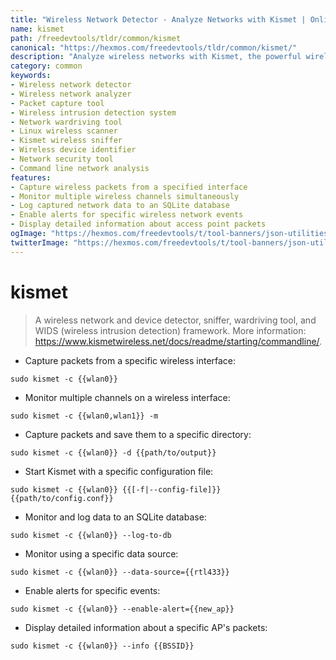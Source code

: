 ```yaml
---
title: "Wireless Network Detector - Analyze Networks with Kismet | Online Free DevTools by Hexmos"
name: kismet
path: /freedevtools/tldr/common/kismet
canonical: "https://hexmos.com/freedevtools/tldr/common/kismet/"
description: "Analyze wireless networks with Kismet, the powerful wireless network detector and sniffer. Identify devices, capture packets and detect intrusions. Free online tool, no registration required."
category: common
keywords:
- Wireless network detector
- Wireless network analyzer
- Packet capture tool
- Wireless intrusion detection system
- Network wardriving tool
- Linux wireless scanner
- Kismet wireless sniffer
- Wireless device identifier
- Network security tool
- Command line network analysis
features:
- Capture wireless packets from a specified interface
- Monitor multiple wireless channels simultaneously
- Log captured network data to an SQLite database
- Enable alerts for specific wireless network events
- Display detailed information about access point packets
ogImage: "https://hexmos.com/freedevtools/t/tool-banners/json-utilities-banner.png"
twitterImage: "https://hexmos.com/freedevtools/t/tool-banners/json-utilities-banner.png"
---
```


# kismet

> A wireless network and device detector, sniffer, wardriving tool, and WIDS (wireless intrusion detection) framework.
> More information: <https://www.kismetwireless.net/docs/readme/starting/commandline/>.

- Capture packets from a specific wireless interface:

`sudo kismet -c {{wlan0}}`

- Monitor multiple channels on a wireless interface:

`sudo kismet -c {{wlan0,wlan1}} -m`

- Capture packets and save them to a specific directory:

`sudo kismet -c {{wlan0}} -d {{path/to/output}}`

- Start Kismet with a specific configuration file:

`sudo kismet -c {{wlan0}} {{[-f|--config-file]}} {{path/to/config.conf}}`

- Monitor and log data to an SQLite database:

`sudo kismet -c {{wlan0}} --log-to-db`

- Monitor using a specific data source:

`sudo kismet -c {{wlan0}} --data-source={{rtl433}}`

- Enable alerts for specific events:

`sudo kismet -c {{wlan0}} --enable-alert={{new_ap}}`

- Display detailed information about a specific AP's packets:

`sudo kismet -c {{wlan0}} --info {{BSSID}}`
